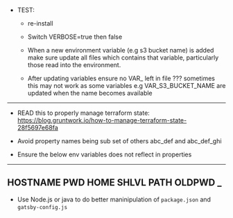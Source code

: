 * TEST:
  - re-install
  - Switch VERBOSE=true then false
  - When a new environment variable (e.g s3 bucket name) is added make sure update all files which contains that variable, particularly those read into the environment.

  - After updating variables ensure no VAR_ left in file ???
  sometimes this may not work as some variables e.g VAR_S3_BUCKET_NAME are updated
  when the name becomes available
------------------------------

* READ this to properly manage terraform state:
https://blog.gruntwork.io/how-to-manage-terraform-state-28f5697e68fa

* Avoid property names being sub set of others abc_def and abc_def_ghi

* Ensure the below env variables does not reflect in properties
-------
HOSTNAME
PWD
HOME
SHLVL
PATH
OLDPWD
_
-------

* Use Node.js or java to do better maninipulation of `package.json` and
`gatsby-config.js`

